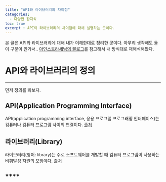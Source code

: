 ```yaml
---
title: "API와 라이브러리의 차이점"
categories:
  - 다양한 잡지식 
toc: true
excerpt : API와 라이브러리의 차이점에 대해 설명하는 곳이다.
---
```


본 글은 API와 라이브러리에 대해 내가 이해한대로 정리한 곳이다. 아무리 생각해도 둘이 구분이 안가서.. [아인스트라세님의 블로그](http://eine.tistory.com/entry/%EB%9D%BC%EC%9D%B4%EB%B8%8C%EB%9F%AC%EB%A6%AC-API-ABI-%EB%9C%BB-%EB%B9%84%EA%B5%90-%EC%A0%95%EB%A6%AC)를 참고해서 내 방식대로 재해석해봤다.

# API와 라이브러리의 정의 
---

먼저 정의를 봐보자.

## **API(Application Programming Interface)** 

  API(application programming interface, 응용 프로그램 프로그래밍 인터페이스)는 컴퓨터나 컴퓨터 프로그램 사이의 연결이다. [출처](https://ko.wikipedia.org/wiki/API)

## **라이브러리(Library)**

  라이브러리(영어: library)는 주로 소프트웨어를 개발할 때 컴퓨터 프로그램이 사용하는 비휘발성 자원의 모임이다. [출처](https://ko.wikipedia.org/wiki/%EB%9D%BC%EC%9D%B4%EB%B8%8C%EB%9F%AC%EB%A6%AC_(%EC%BB%B4%ED%93%A8%ED%8C%85))


## ****